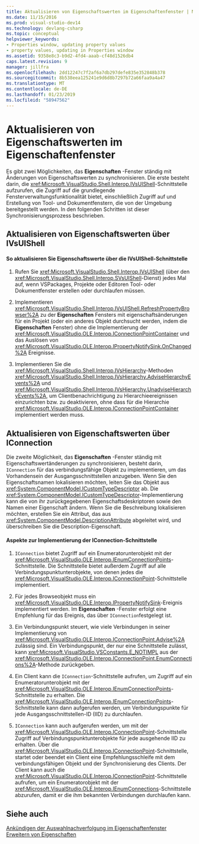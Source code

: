 ```yaml
---
title: Aktualisieren von Eigenschaftswerten im Eigenschaftenfenster | Microsoft-Dokumentation
ms.date: 11/15/2016
ms.prod: visual-studio-dev14
ms.technology: devlang-csharp
ms.topic: conceptual
helpviewer_keywords:
- Properties window, updating property values
- property values, updating in Properties window
ms.assetid: 9358e8c3-b9d2-4fd4-aaab-cf48d1526db4
caps.latest.revision: 9
manager: jillfra
ms.openlocfilehash: 2dd12247c7f2af6a7db297defe835e352848b378
ms.sourcegitcommit: 8b538eea125241e9d6d8b7297b72a66faa9a4a47
ms.translationtype: MT
ms.contentlocale: de-DE
ms.lasthandoff: 01/23/2019
ms.locfileid: "58947562"
---
```

# <a name="updating-property-values-in-the-properties-window"></a>Aktualisieren von Eigenschaftswerten im Eigenschaftenfenster
Es gibt zwei Möglichkeiten, das **Eigenschaften** -Fenster ständig mit Änderungen von Eigenschaftswerten zu synchronisieren. Die erste besteht darin, die <xref:Microsoft.VisualStudio.Shell.Interop.IVsUIShell>-Schnittstelle aufzurufen, die Zugriff auf die grundlegende Fensterverwaltungsfunktionalität bietet, einschließlich Zugriff auf und Erstellung von Tool- und Dokumentfenstern, die von der Umgebung bereitgestellt werden. In den folgenden Schritten ist dieser Synchronisierungsprozess beschrieben.  
  
## <a name="updating-property-values-using-ivsuishell"></a>Aktualisieren von Eigenschaftswerten über IVsUIShell  
  
#### <a name="to-update-property-values-using-the-ivsuishell-interface"></a>So aktualisieren Sie Eigenschaftswerte über die IVsUIShell-Schnittstelle  
  
1.  Rufen Sie <xref:Microsoft.VisualStudio.Shell.Interop.IVsUIShell> (über den <xref:Microsoft.VisualStudio.Shell.Interop.SVsUIShell>-Dienst) jedes Mal auf, wenn VSPackages, Projekte oder Editoren Tool- oder Dokumentfenster erstellen oder durchlaufen müssen.  
  
2.  Implementieren <xref:Microsoft.VisualStudio.Shell.Interop.IVsUIShell.RefreshPropertyBrowser%2A> zu der **Eigenschaften** Fensters mit eigenschaftsänderungen für ein Projekt (oder ein anderes Objekt durchsucht werden, indem die **Eigenschaften** Fenster) ohne die Implementierung der <xref:Microsoft.VisualStudio.OLE.Interop.IConnectionPointContainer> und das Auslösen von <xref:Microsoft.VisualStudio.OLE.Interop.IPropertyNotifySink.OnChanged%2A> Ereignisse.  
  
3.  Implementieren Sie die <xref:Microsoft.VisualStudio.Shell.Interop.IVsHierarchy>-Methoden <xref:Microsoft.VisualStudio.Shell.Interop.IVsHierarchy.AdviseHierarchyEvents%2A> und <xref:Microsoft.VisualStudio.Shell.Interop.IVsHierarchy.UnadviseHierarchyEvents%2A>, um Clientbenachrichtigung zu Hierarchieereignissen einzurichten bzw. zu deaktivieren, ohne dass für die Hierarchie <xref:Microsoft.VisualStudio.OLE.Interop.IConnectionPointContainer> implementiert werden muss.  
  
## <a name="updating-property-values-using-iconnection"></a>Aktualisieren von Eigenschaftswerten über IConnection  
 Die zweite Möglichkeit, das **Eigenschaften** -Fenster ständig mit Eigenschaftswertänderungen zu synchronisieren, besteht darin, `IConnection` für das verbindungsfähige Objekt zu implementieren, um das Vorhandensein der Ausgangsschnittstellen anzugeben. Wenn Sie den Eigenschaftsnamen lokalisieren möchten, leiten Sie das Objekt aus <xref:System.ComponentModel.ICustomTypeDescriptor> ab. Die <xref:System.ComponentModel.ICustomTypeDescriptor>-Implementierung kann die von ihr zurückgegebenen Eigenschaftsdeskriptoren sowie den Namen einer Eigenschaft ändern. Wenn Sie die Beschreibung lokalisieren möchten, erstellen Sie ein Attribut, das aus <xref:System.ComponentModel.DescriptionAttribute> abgeleitet wird, und überschreiben Sie die Description-Eigenschaft.  
  
#### <a name="considerations-in-implementing-the-iconnection-interface"></a>Aspekte zur Implementierung der IConnection-Schnittstelle  
  
1.  `IConnection` bietet Zugriff auf ein Enumeratorunterobjekt mit der <xref:Microsoft.VisualStudio.OLE.Interop.IEnumConnectionPoints>-Schnittstelle. Die Schnittstelle bietet außerdem Zugriff auf alle Verbindungspunktunterobjekte, von denen jedes die <xref:Microsoft.VisualStudio.OLE.Interop.IConnectionPoint>-Schnittstelle implementiert.  
  
2.  Für jedes Browseobjekt muss ein <xref:Microsoft.VisualStudio.OLE.Interop.IPropertyNotifySink>-Ereignis implementiert werden. Im **Eigenschaften** -Fenster erfolgt eine Empfehlung für das Ereignis, das über `IConnection`festgelegt ist.  
  
3.  Ein Verbindungspunkt steuert, wie viele Verbindungen in seiner Implementierung von <xref:Microsoft.VisualStudio.OLE.Interop.IConnectionPoint.Advise%2A> zulässig sind. Ein Verbindungspunkt, der nur eine Schnittstelle zulässt, kann <xref:Microsoft.VisualStudio.VSConstants.E_NOTIMPL> aus der <xref:Microsoft.VisualStudio.OLE.Interop.IConnectionPoint.EnumConnections%2A>-Methode zurückgeben.  
  
4.  Ein Client kann die `IConnection`-Schnittstelle aufrufen, um Zugriff auf ein Enumeratorunterobjekt mit der <xref:Microsoft.VisualStudio.OLE.Interop.IEnumConnectionPoints>-Schnittstelle zu erhalten. Die <xref:Microsoft.VisualStudio.OLE.Interop.IEnumConnectionPoints>-Schnittstelle kann dann aufgerufen werden, um Verbindungspunkte für jede Ausgangsschnittstellen-ID (IID) zu durchlaufen.  
  
5.  `IConnection` kann auch aufgerufen werden, um mit der <xref:Microsoft.VisualStudio.OLE.Interop.IConnectionPoint>-Schnittstelle Zugriff auf Verbindungspunktunterobjekte für jede ausgehende IID zu erhalten. Über die <xref:Microsoft.VisualStudio.OLE.Interop.IConnectionPoint>-Schnittstelle, startet oder beendet ein Client eine Empfehlungsschleife mit dem verbindungsfähigen Objekt und der Synchronisierung des Clients. Der Client kann auch die <xref:Microsoft.VisualStudio.OLE.Interop.IConnectionPoint>-Schnittstelle aufrufen, um ein Enumeratorobjekt mit der <xref:Microsoft.VisualStudio.OLE.Interop.IEnumConnections>-Schnittstelle abzurufen, damit er die ihm bekannten Verbindungen durchlaufen kann.  
  
## <a name="see-also"></a>Siehe auch  
 [Ankündigen der Auswahlnachverfolgung im Eigenschaftenfenster](../misc/announcing-property-window-selection-tracking.md)   
 [Erweitern von Eigenschaften](../extensibility/internals/extending-properties.md)